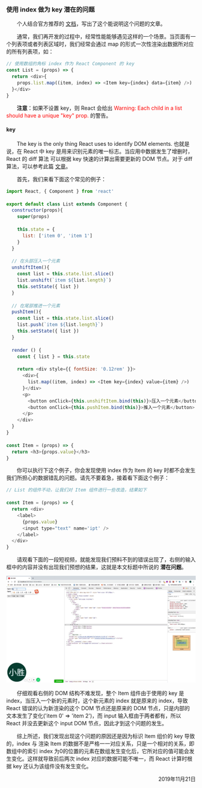 ### 使用 index 做为 key 潜在的问题
&emsp;&emsp;个人结合官方推荐的 [文档][1]，写出了这个能说明这个问题的文章。

&emsp;&emsp;通常，我们再开发的过程中，经常性能能够遇见这样的一个场景。当页面有一个列表项或者列表区域时，我们经常会通过 map 的形式一次性渲染出数据所对应的所有列表项，如：
```javascript
// 使用数组的角标 index 作为 React Component 的 key
const List = (props) => {
  return <div>{
    props.list.map((item, index) => <Item key={index} data={item} />)
  }</div>
}
```
&emsp;&emsp;**注意**：如果不设置 key，则 React 会给出 <span style='color:red;'>Warning: Each child in a list should have a unique "key" prop.</span> 的警告。

#### key
&emsp;&emsp;The key is the only thing React uses to identify DOM elements. 也就是说，在 React 中 key 是用来识别元素的唯一标志。当应用中数据发生了增删时，React 的 diff 算法 可以根据 key 快速的计算出需要更新的 DOM 节点。对于 diff 算法，可以参考此篇 [文章][2]。

&emsp;&emsp;首先，我们来看下面这个常见的例子：
```javascript
import React, { Component } from 'react'

export default class List extends Component {
  constructor(props){
    super(props)

    this.state = {
      list: ['item 0', 'item 1']
    }
  }

  // 在头部压入一个元素
  unshiftItem(){ 
    const list = this.state.list.slice()
    list.unshift(`item ${list.length}`)
    this.setState({ list })
  }

  // 在尾部推进一个元素
  pushItem(){
    const list = this.state.list.slice()
    list.push(`item ${list.length}`)
    this.setState({ list })
  }

  render () {
    const { list } = this.state

    return <div style={{ fontSize: '0.12rem' }}>
      <div>{
        list.map((item, index) => <Item key={index} value={item} />)
      }</div>
      <p>
        <button onClick={this.unshiftItem.bind(this)}>压入一个元素</button>  
        <button onClick={this.pushItem.bind(this)}>推入一个元素</button> 
      </p>
    </div>
  }
}

const Item = (props) => {
  return <h3>{props.value}</h3>
}
```

&emsp;&emsp;你可以执行下这个例子，你会发现使用 index 作为 Item 的 key 时都不会发生我们所担心的数据错乱的问题。请先不要着急，接着看下面这个例子：
```javascript
// List 的组件不动，让我们对 Item 组件进行一些改造，结果如下

const Item = (props) => {
  return <div>
    <label>
      {props.value}
      <input type="text" name='ipt' />
    </label>
  </div>
}
```
&emsp;&emsp;请观看下面的一段短视频，就能发现我们预料不到的错误出现了，右侧的输入框中的内容并没有出现我们预想的结果，这就是本文标题中所说的 **潜在问题**。  
<!-- <div style='margin: 0 auto;max-width: 800px;padding: 30px 15px 40px;position: relative;'><video style='width:100%' src='../../images/index_key.mp4' controls='controls'></div> -->

![使用index的问题](../../../images/index_key.gif)

&emsp;&emsp;仔细观看右侧的 DOM 结构不难发现，整个 Item 组件由于使用的 key 是 index，当压入一个新的元素时，这个新元素的 index 就是原来的 index，导致 React 错误的认为新渲染的这个 DOM 节点还是原来的 DOM 节点，只是内部的 文本发生了变化('item 0' => 'item 2')，而 input 输入框由于两者都有，所以 React 并没去更新这个 input DOM 节点，因此才到这个问题的发生。  

&emsp;&emsp;综上所述，我们发现出现这个问题的原因还是因为标识 Item 组价的 key 导致的，index 与 渲染 Item 的数据不是严格一一对应关系，只是一个相对的关系，即数组中的索引 index 为0的位置的元素在数组发生变化后，它所对应的值可能会发生变化。这样就导致前后两次 index 对应的数据可能不唯一，而 React 计算时根据 key 还认为该组件没有发生变化。







<p align="right"> 2019年11月21日 </p>

[1]:https://medium.com/@robinpokorny/index-as-a-key-is-an-anti-pattern-e0349aece318
[2]:fore/full_stack/react/react_diff